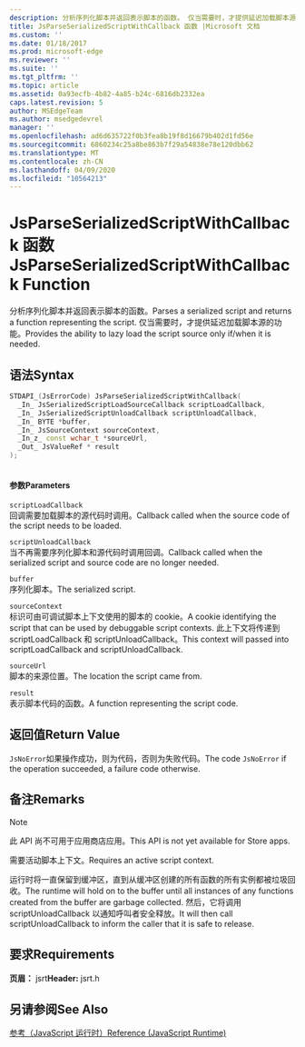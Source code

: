 ```yaml
---
description: 分析序列化脚本并返回表示脚本的函数。 仅当需要时，才提供延迟加载脚本源的功能。
title: JsParseSerializedScriptWithCallback 函数 |Microsoft 文档
ms.custom: ''
ms.date: 01/18/2017
ms.prod: microsoft-edge
ms.reviewer: ''
ms.suite: ''
ms.tgt_pltfrm: ''
ms.topic: article
ms.assetid: 0a93ecfb-4b82-4a85-b24c-6816db2332ea
caps.latest.revision: 5
author: MSEdgeTeam
ms.author: msedgedevrel
manager: ''
ms.openlocfilehash: ad6d635722f0b3fea8b19f8d16679b402d1fd56e
ms.sourcegitcommit: 6860234c25a8be863b7f29a54838e78e120dbb62
ms.translationtype: MT
ms.contentlocale: zh-CN
ms.lasthandoff: 04/09/2020
ms.locfileid: "10564213"
---
```

# <span data-ttu-id="292d5-104">JsParseSerializedScriptWithCallback 函数</span><span class="sxs-lookup"><span data-stu-id="292d5-104">JsParseSerializedScriptWithCallback Function</span></span>
<span data-ttu-id="292d5-105">分析序列化脚本并返回表示脚本的函数。</span><span class="sxs-lookup"><span data-stu-id="292d5-105">Parses a serialized script and returns a function representing the script.</span></span> <span data-ttu-id="292d5-106">仅当需要时，才提供延迟加载脚本源的功能。</span><span class="sxs-lookup"><span data-stu-id="292d5-106">Provides the ability to lazy load the script source only if/when it is needed.</span></span>  
  
## <span data-ttu-id="292d5-107">语法</span><span class="sxs-lookup"><span data-stu-id="292d5-107">Syntax</span></span>  
  
```cpp  
STDAPI_(JsErrorCode) JsParseSerializedScriptWithCallback(  
  _In_ JsSerializedScriptLoadSourceCallback scriptLoadCallback,  
  _In_ JsSerializedScriptUnloadCallback scriptUnloadCallback,  
  _In_ BYTE *buffer,  
  _In_ JsSourceContext sourceContext,  
  _In_z_ const wchar_t *sourceUrl,  
  _Out_ JsValueRef * result  
);  
  
```  
  
#### <span data-ttu-id="292d5-108">参数</span><span class="sxs-lookup"><span data-stu-id="292d5-108">Parameters</span></span>  
 `scriptLoadCallback`  
 <span data-ttu-id="292d5-109">回调需要加载脚本的源代码时调用。</span><span class="sxs-lookup"><span data-stu-id="292d5-109">Callback called when the source code of the script needs to be loaded.</span></span>  
  
 `scriptUnloadCallback`  
 <span data-ttu-id="292d5-110">当不再需要序列化脚本和源代码时调用回调。</span><span class="sxs-lookup"><span data-stu-id="292d5-110">Callback called when the serialized script and source code are no longer needed.</span></span>  
  
 `buffer`  
 <span data-ttu-id="292d5-111">序列化脚本。</span><span class="sxs-lookup"><span data-stu-id="292d5-111">The serialized script.</span></span>  
  
 `sourceContext`  
 <span data-ttu-id="292d5-112">标识可由可调试脚本上下文使用的脚本的 cookie。</span><span class="sxs-lookup"><span data-stu-id="292d5-112">A cookie identifying the script that can be used by debuggable script contexts.</span></span>     <span data-ttu-id="292d5-113">此上下文将传递到 scriptLoadCallback 和 scriptUnloadCallback。</span><span class="sxs-lookup"><span data-stu-id="292d5-113">This context will passed into scriptLoadCallback and scriptUnloadCallback.</span></span>  
  
 `sourceUrl`  
 <span data-ttu-id="292d5-114">脚本的来源位置。</span><span class="sxs-lookup"><span data-stu-id="292d5-114">The location the script came from.</span></span>  
  
 `result`  
 <span data-ttu-id="292d5-115">表示脚本代码的函数。</span><span class="sxs-lookup"><span data-stu-id="292d5-115">A function representing the script code.</span></span>  
  
## <span data-ttu-id="292d5-116">返回值</span><span class="sxs-lookup"><span data-stu-id="292d5-116">Return Value</span></span>  
 <span data-ttu-id="292d5-117">`JsNoError`如果操作成功，则为代码，否则为失败代码。</span><span class="sxs-lookup"><span data-stu-id="292d5-117">The code `JsNoError` if the operation succeeded, a failure code otherwise.</span></span>  
  
## <span data-ttu-id="292d5-118">备注</span><span class="sxs-lookup"><span data-stu-id="292d5-118">Remarks</span></span>  
  
> [!NOTE]
>  <span data-ttu-id="292d5-119">此 API 尚不可用于应用商店应用。</span><span class="sxs-lookup"><span data-stu-id="292d5-119">This API is not yet available for Store apps.</span></span>  
  
 <span data-ttu-id="292d5-120">需要活动脚本上下文。</span><span class="sxs-lookup"><span data-stu-id="292d5-120">Requires an active script context.</span></span>  
  
 <span data-ttu-id="292d5-121">运行时将一直保留到缓冲区，直到从缓冲区创建的所有函数的所有实例都被垃圾回收。</span><span class="sxs-lookup"><span data-stu-id="292d5-121">The runtime will hold on to the buffer until all instances of any functions created from     the buffer are garbage collected.</span></span>  <span data-ttu-id="292d5-122">然后，它将调用 scriptUnloadCallback 以通知呼叫者安全释放。</span><span class="sxs-lookup"><span data-stu-id="292d5-122">It will then call scriptUnloadCallback to inform the     caller that it is safe to release.</span></span>  
  
## <span data-ttu-id="292d5-123">要求</span><span class="sxs-lookup"><span data-stu-id="292d5-123">Requirements</span></span>  
 <span data-ttu-id="292d5-124">**页眉：** jsrt</span><span class="sxs-lookup"><span data-stu-id="292d5-124">**Header:** jsrt.h</span></span>  
  
## <span data-ttu-id="292d5-125">另请参阅</span><span class="sxs-lookup"><span data-stu-id="292d5-125">See Also</span></span>  
 [<span data-ttu-id="292d5-126">参考（JavaScript 运行时）</span><span class="sxs-lookup"><span data-stu-id="292d5-126">Reference (JavaScript Runtime)</span></span>](../chakra-hosting/reference-javascript-runtime.md)